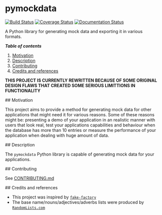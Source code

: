 # pymockdata 
[![Build Status](https://travis-ci.org/vladcalin/pymockdata.svg?branch=master)](https://travis-ci.org/vladcalin/pymockdata)
[![Coverage Status](https://coveralls.io/repos/github/vladcalin/py-mock-data-generator/badge.svg?branch=master)](https://coveralls.io/github/vladcalin/py-mock-data-generator?branch=master)
[![Documentation Status](https://readthedocs.org/projects/pymockdata/badge/?version=latest)](http://pymockdata.readthedocs.io/en/latest/?badge=latest)

A Python library for generating mock data and exporting it in various formats.

***Table of contents***

1. [Motivation](#motivation)
2. [Description](#description)
3. [Contributing](#contributing)
4. [Credits and references](#credits)

**THIS PROJECT IS CURRENTLY REWRITTEN BECAUSE OF SOME ORIGINAL DESIGN FLAWS THAT CREATED SOME SERIOUS LIMITTIONS IN FUNCTIONALITY**


<a name="motivation"/>
## Motivation

This project aims to provide a method for generating mock data for other
applications that might need it for various reasons. Some of these reasons 
might be: presenting a demo of your application in an realistic manner
 with users that look real, test your applications capabilities and behaviour when 
the database has more than 10 entries or measure the performance of your application
when dealing with huge amount of data.

<a name="description"/>
## Description

The `pymockdata` Python library is capable of generating mock data for your applications.


<a name="contributing"/>
## Contributing

See [CONTRIBUTING.md](CONTRIBUTING.md)

<a name="credits"/>
## Credits and references

- This project was inspired by [`fake-factory`](https://github.com/joke2k/faker)
- The base name/nouns/adjectives/adverbs lists were produced by [`RandomLists.com`](<https://www.randomlists.com/>)

